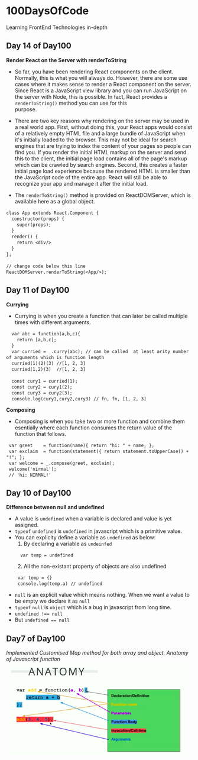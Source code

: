 # 100DaysOfCode
Learning FrontEnd Technologies in-depth


## Day 14 of Day100
__Render React on the Server with renderToString__
* So far, you have been rendering React components on the client. Normally, this is what you will always do. However, there are some use   cases where it makes sense to render a React component on the server. Since React is a JavaScript view library and you can run           JavaScript on the server with Node, this is possible. In fact, React provides a `renderToString()` method you can use for this    
  purpose.

* There are two key reasons why rendering on the server may be used in a real world app. First, without doing this, your React apps       would consist of a relatively empty HTML file and a large bundle of JavaScript when it's initially loaded to the browser. This may not   be ideal for search engines that are trying to index the content of your pages so people can find you. If you render the initial HTML   markup on the server and send this to the client, the initial page load contains all of the page's markup which can be crawled by       search engines. Second, this creates a faster initial page load experience because the rendered HTML is smaller than the JavaScript     code of the entire app. React will still be able to recognize your app and manage it after the initial load.

* The `renderToString()` method is provided on ReactDOMServer, which is available here as a global object. 
```
class App extends React.Component {
  constructor(props) {
    super(props);
  }
  render() {
    return <div/>
  }
};

// change code below this line
ReactDOMServer.renderToString(<App/>);
```
## Day 11 of Day100
__Currying__
* Currying is when you create a function that can later be called multiple times with different arguments.
```
  var abc = function(a,b,c){
    return [a,b,c];
  }
  var curried = _.curry(abc); // can be called  at least arity number of arguments which is function length
  curried(1)(2)(3) //[1, 2, 3]
  curried(1,2)(3)  //[1, 2, 3]
  
  const cury1 = curried(1);
  const cury2 = cury1(2);
  const cury3 = cury2(3);
  console.log(cury1,cury2,cury3) // fn, fn, [1, 2, 3]
 ``` 
 __Composing__
 * Composing is when you take two or more function and combine them esentially where each function consumes the return value of the function that follows.
 ```
  var greet    = function(name){ return "hi: " + name; };
  var exclaim  = function(statement){ return statement.toUpperCase() + "!"; };
  var welcome = _.compose(greet, exclaim);
  welcome('nirmal');
  // 'hi: NIRMAL!'
 ```

## Day 10 of Day100
__Difference between null and undefined__
* A value is `undefined` when a variable is declared and value is yet assigned. 
* `typeof` `undefined` is `undefined` in javascript which is a primitive value.
* You can explicity define a variable as `undefined` as below:
  1. By declaring a variable as `undeinfed` 
  ```
    var temp = undefined
  ```
  2. All the non-existant property of objects are also undefined
  ```
   var temp = {}
   console.log(temp.a) // undefined
  ```
 * `null` is an explicit value which means nothing. When we want a value to be empty we declare it as `null`
 * `typeof` `null` is `object` which is a bug in javascript from long time.
 * `undefined !== null`
 * But `undefined == null`
## Day7 of Day100
_Implemented Customised Map method for both array and object._
_Anatomy of Javascript function_
![JavaScript Function](/images/function_anatomy.png)
